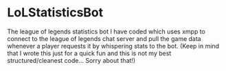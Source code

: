 # LoLStatisticsBot
The league of legends statistics bot I have coded which uses xmpp to connect to the league of legends chat server and pull the game data whenever a player requests it by whispering stats to the bot. (Keep in mind that I wrote this just for a quick fun and this is not my best structured/cleanest code... Sorry about that!)

